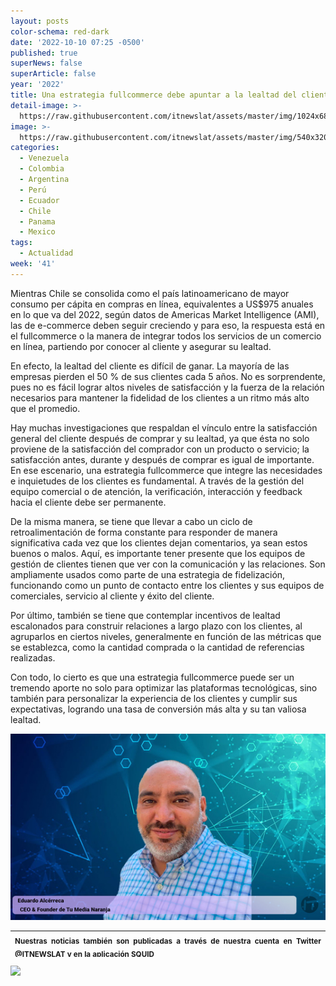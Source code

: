 ```yaml
---
layout: posts
color-schema: red-dark
date: '2022-10-10 07:25 -0500'
published: true
superNews: false
superArticle: false
year: '2022'
title: Una estrategia fullcommerce debe apuntar a la lealtad del cliente
detail-image: >-
  https://raw.githubusercontent.com/itnewslat/assets/master/img/1024x680/Eduardo-Alcerreca-g.jpg
image: >-
  https://raw.githubusercontent.com/itnewslat/assets/master/img/540x320/Eduardo-Alcerreca-p.jpg
categories:
  - Venezuela
  - Colombia
  - Argentina
  - Perú
  - Ecuador
  - Chile
  - Panama
  - Mexico
tags:
  - Actualidad
week: '41'
---
```

Mientras Chile se consolida como el país latinoamericano de mayor consumo per cápita en compras en línea, equivalentes a US$975 anuales en lo que va del 2022, según datos de Americas Market Intelligence (AMI), las de e-commerce deben seguir creciendo y para eso, la respuesta está en el fullcommerce o la manera de integrar todos los servicios de un comercio en línea, partiendo por conocer al cliente y asegurar su lealtad.

En efecto, la lealtad del cliente es difícil de ganar. La mayoría de las empresas pierden el 50 % de sus clientes cada 5 años. No es sorprendente, pues no es fácil lograr altos niveles de satisfacción y la fuerza de la relación necesarios para mantener la fidelidad de los clientes a un ritmo más alto que el promedio.

Hay muchas investigaciones que respaldan el vínculo entre la satisfacción general del cliente después de comprar y su lealtad, ya que ésta no solo proviene de la satisfacción del comprador con un producto o servicio; la satisfacción antes, durante y después de comprar es igual de importante.
En ese escenario, una estrategia fullcommerce que integre las necesidades e inquietudes de los clientes es fundamental. A través de la gestión del equipo comercial o de atención, la verificación, interacción y feedback hacia el cliente debe ser permanente. 

De la misma manera, se tiene que llevar a cabo un ciclo de retroalimentación de forma constante para responder de manera significativa cada vez que los clientes dejan comentarios, ya sean estos buenos o malos. Aquí, es importante tener presente que los equipos de gestión de clientes tienen que ver con la comunicación y las relaciones. Son ampliamente usados como parte de una estrategia de fidelización, funcionando como un punto de contacto entre los clientes y sus equipos de comerciales, servicio al cliente y éxito del cliente.

Por último, también se tiene que contemplar incentivos de lealtad escalonados para construir relaciones a largo plazo con los clientes, al agruparlos en ciertos niveles, generalmente en función de las métricas que se establezca, como la cantidad comprada o la cantidad de referencias realizadas.

Con todo, lo cierto es que una estrategia fullcommerce puede ser un tremendo aporte no solo para optimizar las plataformas tecnológicas, sino también para personalizar la experiencia de los clientes y cumplir sus expectativas, logrando una tasa de conversión más alta y su tan valiosa lealtad.

![](https://raw.githubusercontent.com/itnewslat/assets/master/img/540x320/Eduardo-Alcerreca-p.jpg)

<table style="height: 42px;" width="569">
<tbody>
<tr>
<td style="text-align: justify;"><sub><strong>Nuestras noticias también son publicadas a través de nuestra cuenta en Twitter <a href="https://twitter.com/itnewslat?lang=es">@ITNEWSLAT</a> y en la aplicación <a href="https://squidapp.co/en/">SQUID</a></strong></sub></td>
</tr>
</tbody>
</table>

<img src="https://tracker.metricool.com/c3po.jpg?hash=56f88a41e39ab42c063cc51676587a04"/>


